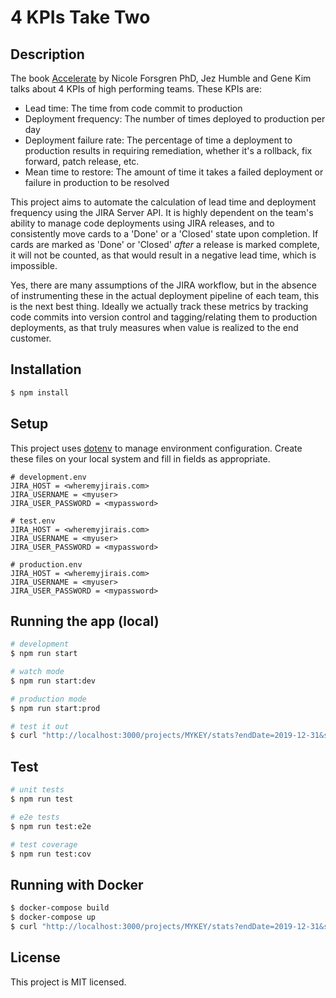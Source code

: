 # 4 KPIs Take Two

## Description

The book [Accelerate](https://www.amazon.com/Accelerate-Software-Performing-Technology-Organizations/dp/1942788339) by Nicole Forsgren PhD, Jez Humble and Gene Kim talks about 4 KPIs of high performing teams. These KPIs are:
* Lead time: The time from code commit to production
* Deployment frequency: The number of times deployed to production per day
* Deployment failure rate: The percentage of time a deployment to production results in requiring remediation, whether it's a rollback, fix forward, patch release, etc.
* Mean time to restore: The amount of time it takes a failed deployment or failure in production to be resolved

This project aims to automate the calculation of lead time and deployment frequency using the JIRA Server API. It is highly dependent on the team's ability to manage code deployments using JIRA releases, and to consistently move cards to a 'Done' or a 'Closed' state upon completion. If cards are marked as 'Done' or 'Closed' *after* a release is marked complete, it will not be counted, as that would result in a negative lead time, which is impossible. 

Yes, there are many assumptions of the JIRA workflow, but in the absence of instrumenting these in the actual deployment pipeline of each team, this is the next best thing. Ideally we actually track these metrics by tracking code commits into version control and tagging/relating them to production deployments, as that truly measures when value is realized to the end customer. 

## Installation

```bash
$ npm install
```

## Setup

This project uses [dotenv](https://github.com/motdotla/dotenv#readme) to manage environment configuration. Create these files on your local system and fill in fields as appropriate.

```
# development.env
JIRA_HOST = <wheremyjirais.com>
JIRA_USERNAME = <myuser>
JIRA_USER_PASSWORD = <mypassword>

# test.env
JIRA_HOST = <wheremyjirais.com>
JIRA_USERNAME = <myuser>
JIRA_USER_PASSWORD = <mypassword>

# production.env
JIRA_HOST = <wheremyjirais.com>
JIRA_USERNAME = <myuser>
JIRA_USER_PASSWORD = <mypassword>
```

## Running the app (local)

```bash
# development
$ npm run start

# watch mode
$ npm run start:dev

# production mode
$ npm run start:prod

# test it out
$ curl "http://localhost:3000/projects/MYKEY/stats?endDate=2019-12-31&startDate=2019-07-01"
```

## Test

```bash
# unit tests
$ npm run test

# e2e tests
$ npm run test:e2e

# test coverage
$ npm run test:cov
```

## Running with Docker
```bash
$ docker-compose build
$ docker-compose up
$ curl "http://localhost:3000/projects/MYKEY/stats?endDate=2019-12-31&startDate=2019-07-01"
```

## License

This project is MIT licensed.
